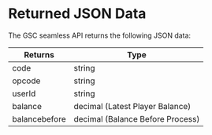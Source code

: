 # Returned JSON Data

The GSC seamless API returns the following JSON data:

Returns | Type
---------- | -------
code | string 
opcode | string 
userId | string 
balance | decimal  (Latest Player Balance)
balancebefore | decimal  (Balance Before Process)

